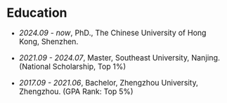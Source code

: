 # Education

<div class='paper-box-text' style="font-size: larger;" markdown="1">

- *2024.09 - now*,     PhD., The Chinese University of Hong Kong, Shenzhen.

- *2021.09 - 2024.07*, Master, Southeast University, Nanjing. (National Scholarship, Top 1%)

- *2017.09 - 2021.06*, Bachelor, Zhengzhou University, Zhengzhou. (GPA Rank: Top 5%)

</div>
